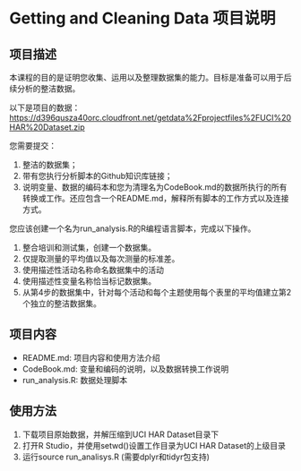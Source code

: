 # Getting and Cleaning Data 项目说明

## 项目描述
本课程的目的是证明您收集、运用以及整理数据集的能力。目标是准备可以用于后续分析的整洁数据。

以下是项目的数据：
https://d396qusza40orc.cloudfront.net/getdata%2Fprojectfiles%2FUCI%20HAR%20Dataset.zip 

您需要提交：

1.  整洁的数据集；
2.  带有您执行分析脚本的Github知识库链接；
3.  说明变量、数据的编码本和您为清理名为CodeBook.md的数据所执行的所有转换或工作。还应包含一个README.md，解释所有脚本的工作方式以及连接方式。   


您应该创建一个名为run_analysis.R的R编程语言脚本，完成以下操作。

1.  整合培训和测试集，创建一个数据集。
2.  仅提取测量的平均值以及每次测量的标准差。
3.  使用描述性活动名称命名数据集中的活动
4.  使用描述性变量名称恰当标记数据集。
5.  从第4步的数据集中，针对每个活动和每个主题使用每个表里的平均值建立第2个独立的整洁数据集。

## 项目内容
* README.md: 项目内容和使用方法介绍
* CodeBook.md: 变量和编码的说明，以及数据转换工作说明
* run_analysis.R: 数据处理脚本

## 使用方法
1. 下载项目原始数据，并解压缩到UCI HAR Dataset目录下
2. 打开R Studio，并使用setwd()设置工作目录为UCI HAR Dataset的上级目录
3. 运行source run_analisys.R (需要dplyr和tidyr包支持)



